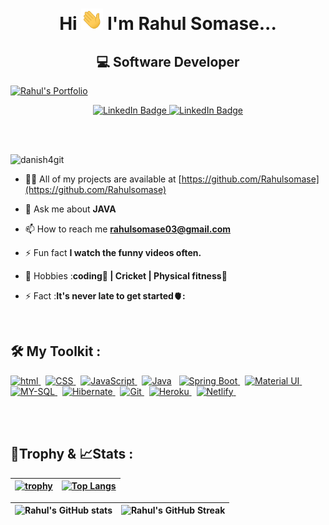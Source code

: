 <h1 align="center">
    Hi
    <img src="https://raw.githubusercontent.com/ABSphreak/ABSphreak/master/gifs/Hi.gif" width="35">
    I'm Rahul Somase...
</h1>                 
<h2 align="center">
  💻 Software Developer
</h2>                     

[![Rahul's Portfolio]("portfolio.png")](https://rahulsomase.github.io/)

<!-- Adding Social Buttons -->
<div id="badges" align="center">
  <a href="https://www.linkedin.com/in/rahul-somase-374519149/">
    <img src="https://img.shields.io/badge/Rahul Somase-blue?style=for-the-badge&logo=linkedin&logoColor=white" alt="LinkedIn Badge"/>
  </a>
  <a href="mailto:rahulsomase03@gmail.com">
    <img src="https://img.shields.io/badge//Rahul Somase-red?style=for-the-badge&logo=gmail&logoColor=white" alt="LinkedIn Badge"/>
  </a>
 
</div>

<br> <br>
>

<p align="left"> <img src="https://komarev.com/ghpvc/?username=Rahulsomase&label=Profile%20views&color=0e75b6&style=flat" alt="danish4git" /> </p>


- 👨‍💻 All of my projects are available at [https://github.com/Rahulsomase](https://github.com/Rahulsomase)

- 💬 Ask me about **JAVA**

- 📫 How to reach me **rahulsomase03@gmail.com**

- ⚡ Fun fact **I watch the funny videos often.**

- 🎯 Hobbies :**coding📕 | Cricket | Physical fitness👊**

- ⚡ Fact :**It's never late to get started🫀:**

</br>
<!-- <h3 align="left">Connect with me:</h3>
<p align="center"> -->



## 🛠 My Toolkit : 

<div>

 <!-- [![My Skills](https://skills.thijs.gg/icons?i=react,js,html,css,git,heroku,MongoDb,nodejs,redux)](https://skills.thijs.gg) -->
<p margin-top="2rem">

   <a href="#"> <img src="https://img.shields.io/badge/HTML-orange?style=for-the-badge&labelColor=black&logo=html5&logoColor=orange" alt="html"/> </a> &nbsp;
   <a href="#"> <img src="https://img.shields.io/badge/CSS-blue?style=for-the-badge&labelColor=black&logo=css3&logoColor=blue" alt="CSS"/> </a> &nbsp;
   <a href="#"> <img src="https://img.shields.io/badge/-Javascript-F0DB4F?style=for-the-badge&labelColor=black&logo=javascript&logoColor=F0DB4F" alt="JavaScript"/> </a> &nbsp;
  <a href="https://github.com/search?q=user%3Aabhishek-0713+language%3Ajava"><img alt="Java" src="https://custom-icon-badges.demolab.com/badge/Java-007396.svg?logo=java&logoColor=white"></a> &nbsp;
   <a href="#"> <img src="https://img.shields.io/badge/-Springboot-007acc?style=for-the-badge&labelColor=black&logo=springboot&logoColor=007acc" alt="Spring Boot"/> </a> &nbsp;
   <a href="#"> <img src="https://img.shields.io/badge/Material--UI-0081CB?style=for-the-badge&logo=material-ui&logoColor=white" alt="Material UI"/> </a> &nbsp;
   <a href="#"> <img src="https://img.shields.io/badge/-MySQL-609857?style=for-the-badge&labelColor=black&logo=Mysqk&logoColor=609857" alt="MY-SQL"/> </a> &nbsp;
   <a href="#"> <img src="https://img.shields.io/badge/-Hibernate-000000?style=for-the-badge&labelColor=black&logo=hibernate&logoColor=2361DAFB" alt="Hibernate"/> </a> &nbsp;
   <a href="#"> <img src="https://img.shields.io/badge/Git-F05032?style=for-the-badge&labelColor=black&logo=git&logoColor=white" alt="Git"/> </a> &nbsp;
   <a href="#"> <img src="https://img.shields.io/badge/Heroku-430098?style=for-the-badge&labelColor=black&logo=heroku&logoColor=white" alt="Heroku"/> </a> &nbsp;
   <a href="#"> <img src="https://img.shields.io/badge/Netlify-00C7B7?style=for-the-badge&labelColor=black&logo=netlify&logoColor=white" alt="Netlify"/> </a> &nbsp;
  
</p>

<br /><br />

## 🎯Trophy & 📈Stats :

| [![trophy](https://github-profile-trophy.vercel.app/?username=Rahulsomase)](https://github.com/Rahulsomase/github-profile-trophy) | [![Top Langs](https://github-readme-stats.vercel.app/api/top-langs/?username=Rahulsomase&layout=compact)](https://github.com/Rahulsomase/github-readme-stats) |
| :---: | :---: |


| ![Rahul's GitHub stats](https://github-readme-stats.vercel.app/api?username=Rahulsomase&show_icons=true&theme=dark) | ![Rahul's GitHub Streak](https://github-readme-streak-stats.herokuapp.com/?user=Rahulsomase&theme=dark) |
| :---: | :---: |

<br /><br />

</div>

<!---
Rahulsomase/Rahulsomase is a ✨ special ✨ repository because its `README.md` (this file) appears on your GitHub profile.
You can click the Preview link to take a look at your changes.
--->
